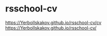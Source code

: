 # rsschool-cv

https://YerbolIskakov.github.io/rsschool-cv/cv
https://YerbolIskakov.github.io/rsschool-cv/

